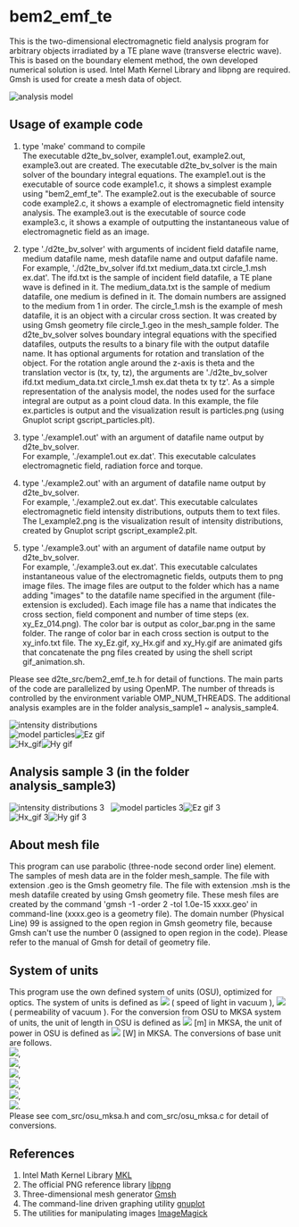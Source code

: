 # bem2_emf_te  

This is the two-dimensional electromagnetic field analysis program for arbitrary objects irradiated by a TE plane wave (transverse electric wave).  
This is based on the boundary element method, the own developed numerical solution is used.
Intel Math Kernel Library and libpng are required. 
Gmsh is used for create a mesh data of object.  

![analysis model](model_te.png "analysis model")  

## Usage of example code  

1. type 'make' command to compile  
   The executable d2te_bv_solver, example1.out, example2.out, example3.out are created. 
   The executable d2te_bv_solver is the main solver of the boundary integral equations. 
   The example1.out is the executable of source code example1.c, it shows a simplest example using "bem2_emf_te". 
   The example2.out is the execubable of source code example2.c, it shows a example of electromagnetic field intensity analysis. 
   The example3.out is the executable of source code example3.c, it shows a example of outputting the instantaneous value of electromagnetic field as an image.

2. type './d2te_bv_solver' with arguments of incident field datafile name, medium datafile name, mesh datafile name and output dafafile name.  
   For example, './d2te_bv_solver ifd.txt medium_data.txt circle_1.msh ex.dat'. 
   The ifd.txt is the sample of incident field datafile, a TE plane wave is defined in it.
   The medium_data.txt is the sample of medium datafile, one medium is defined in it. The domain numbers are assigned to the medium from 1 in order. 
   The circle_1.msh is the example of mesh datafile, it is an object with a circular cross section. 
   It was created by using Gmsh geometry file circle_1.geo in the mesh_sample folder. 
   The d2te_bv_solver solves boundary integral equations with the specified datafiles, outputs the results to a binary file with the output datafile name. 
   It has optional arguments for rotation and translation of the object.
   For the rotation angle around the z-axis is theta and the translation vector is (tx, ty, tz), the arguments are './d2te_bv_solver ifd.txt medium_data.txt circle_1.msh ex.dat theta tx ty tz'.
   As a simple representation of the analysis model, the nodes used for the surface integral are output as a point cloud data. 
   In this example, the file ex.particles is output and the visualization result is particles.png (using Gnuplot script gscript_particles.plt).  
   
3. type './example1.out' with an argument of datafile name output by d2te_bv_solver.  
   For example, './example1.out ex.dat'. 
   This executable calculates electromagnetic field, radiation force and torque.  
  
4. type './example2.out' with an argument of datafile name output by d2te_bv_solver.  
   For example, './example2.out ex.dat'. 
   This executable calculates electromagnetic field intensity distributions, outputs them to text files. 
   The I_example2.png is the visualization result of intensity distributions, created by Gnuplot script gscript_example2.plt.  

5. type './example3.out' with an argument of datafile name output by d2te_bv_solver.  
   For example, './example3.out ex.dat'. 
   This executable calculates instantaneous value of the electromagnetic fields, outputs them to png image files. 
   The image files are output to the folder which has a name adding "images" to the datafile name specified in the argument (file-extension is excluded). 
   Each image file has a name that indicates the cross section, field component and number of time steps (ex. xy_Ez_014.png). 
   The color bar is output as color_bar.png in the same folder. 
   The range of color bar in each cross section is output to the xy_info.txt file. 
   The xy_Ez.gif, xy_Hx.gif and xy_Hy.gif are animated gifs that concatenate the png files created by using the shell script gif_animation.sh.  
   
Please see d2te_src/bem2_emf_te.h for detail of functions. 
The main parts of the code are parallelized by using OpenMP. 
The number of threads is controlled by the environment variable OMP_NUM_THREADS. 
The additional analysis examples are in the folder analysis_sample1 ~ analysis_sample4.

![intensity distributions](I_example2.png "intensity distributions (I_example2.png)")  
![model particles](particles.png "image of the object (particles.png)")![Ez gif](xy_Ez.gif "instantaneous value of the E_z (xy_Ez.gif)")  
![Hx_gif](xy_Hx.gif "instantaneous value of the H_x (xy_Hx.gif)")![Hy gif](xy_Hy.gif "instantaneous value of the H_y (xy_Hy.gif)")  


## Analysis sample 3 (in the folder analysis_sample3)  

![intensity distributions 3](analysis_sample3/I_example2.png "intensity distributions (analysis_sample3/I_example2.png)")  
![model particles 3](analysis_sample3/particles.png "image of the object (analysis_sample3/particles.png)")![Ez gif 3](analysis_sample3/xy_Ez.gif "instantaneous value of the E_z (analysis_sample3/xy_Ez.gif)")  
![Hx_gif 3](analysis_sample3/xy_Hx.gif "instantaneous value of the H_x (analysis_sample3/xy_Hx.gif)")![Hy gif 3](analysis_sample3/xy_Hy.gif "instantaneous value of the H_y (analysis_sample3/xy_Hy.gif)")  


## About mesh file

This program can use parabolic (three-node second order line) element. 
The samples of mesh data are in the folder mesh_sample. 
The file with extension .geo is the Gmsh geometry file. 
The file with extension .msh is the mesh datafile created by using Gmsh geometry file. 
These mesh files are created by the command 'gmsh -1 -order 2 -tol 1.0e-15 xxxx.geo' in command-line (xxxx.geo is a geometry file). 
The domain number (Physical Line) 99 is assigned to the open region in Gmsh geometry file, because Gmsh can't use the number 0 (assigned to open region in the code). 
Please refer to the manual of Gmsh for detail of geometry file.  


## System of units  

This program use the own defined system of units (OSU), optimized for optics. 
The system of units is defined as <img src="https://latex.codecogs.com/gif.latex?c_0=1"> ( speed of light in vacuum ), 
<img src="https://latex.codecogs.com/gif.latex?\mu_0=1"> ( permeability of vacuum ). 
For the conversion from OSU to MKSA system of units, the unit of length in OSU is defined as 
<img src="https://latex.codecogs.com/gif.latex?1\times10^{-6}"> [m] in MKSA, the unit of power in OSU is defined as
<img src="https://latex.codecogs.com/gif.latex?1\times10^{-3}"> [W] in MKSA. The conversions of base unit are follows.  
<img src="https://latex.codecogs.com/gif.latex?a=1\times10^{-6}">,  
<img src="https://latex.codecogs.com/gif.latex?b=1\times10^{-3}">,  
<img src="https://latex.codecogs.com/gif.latex?a\,\mathrm{[m]}=1\,\mathrm{[L]}">,  
<img src="https://latex.codecogs.com/gif.latex?\frac{ab}{c_0^3}\,\mathrm{[kg]}=1\,\mathrm{[M]}">,  
<img src="https://latex.codecogs.com/gif.latex?\frac{a}{c_0}\,\mathrm{[s]}=1\,\mathrm{[T]}">,  
<img src="https://latex.codecogs.com/gif.latex?\sqrt{\frac{b}{c_0\mu_0}}\,\mathrm{[A]}=1\,\mathrm{[I]}">.  
Please see com_src/osu_mksa.h and com_src/osu_mksa.c for detail of conversions.  


## References  

1. Intel Math Kernel Library [MKL](https://software.intel.com/mkl)  
2. The official PNG reference library [libpng](http://www.libpng.org/pub/png/libpng.html)  
3. Three-dimensional mesh generator [Gmsh](https://gmsh.info/)  
4. The command-line driven graphing utility [gnuplot](http://www.gnuplot.info/)  
5. The utilities for manipulating images [ImageMagick](https://imagemagick.org/)  
